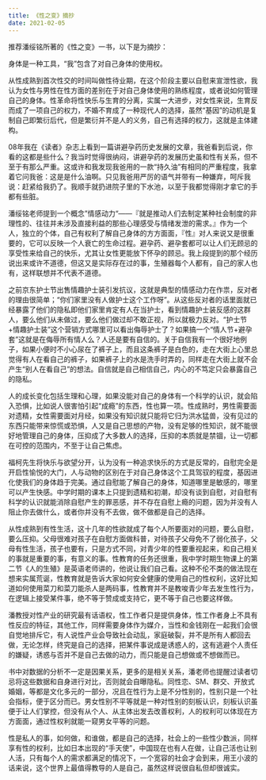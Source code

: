 ```yaml
---
title: 《性之变》摘抄
date: 2021-02-05
---
```


推荐潘绥铭所著的《性之变》一书，以下是为摘抄：

身体是一种工具，“我”包含了对自己身体的使用权。

从性成熟到首次性交的时间叫做性待业期，在这个阶段主要以自慰来宣泄性欲，我认为女性与男性在性方面的差别在于对自己身体使用的熟练程度，或者说如何管理自己的身体。性革命将性快乐与生育的分离，实属一大进步，对女性来说，生育反而成了一项自己的权力，不婚不育成了一种现代人的选择，虽然“基因”的动机是复制自己即繁衍后代，但是繁衍并不是人的义务，自己有选择的权力，这就是主体建构。

08年我在《读者》杂志上看到一篇讲避孕药历史发展的文章，我爸看到后说，你看的这都是些什么？我当时觉得很纳闷，讲避孕药的发展历史虽和性有关系，但不至于有那么严重。这或许和我发现我爸用的一款“持久油”有相同的严重程度，我拿着它问我爸：这是是什么油啊。只见我爸用严厉的语气并带有一种嫌弃，呵斥我说：赶紧给我扔了。我顺手就扔进院子里的下水池，以至于我都觉得刚才拿它的手都有些脏。

潘绥铭老师提到一个概念”情感动力“——『就是推动人们去制定某种社会制度的非理性的、往往并未涉及直接利益的那些心理感受与情绪发泄的需求。』作为一个人，独立的个体，自己有权利了解自己身体的方方面面，『性』对人来说又是很重要的，它可以反映一个人衰亡的生命过程。避孕药、避孕套都可以让人们无顾忌的享受性来给自己的快乐，尤其让女性更能放下怀孕的顾忌。我上段提到的那个经历说出来或许不道德，但这又是实际存在过的事，生殖器每个人都有，自己的家人也有，这样联想并不代表不道德。

之前京东护士节出售情趣护士装引发抗议，这就是典型的情感动力在作祟，反对者的理由很简单；“你们家里没有人做护士这个工作呀”。从这些反对者的话里面就已经暴露了他们的隐私即他们家里肯定有人在当护士，看到情趣护士装反感的这群人，要么他们从未做过，要么他们做过却不敢正视，所以就极力反对。“护士节+情趣护士装”这个营销方式哪里可以看出侮辱护士了？如果搞一个“情人节+避孕套”这就是在侮辱所有情人么？人还是要有自信的。关于自信我有一个很好地例子，如果小便时不小心尿在了裤子上，而且这条裤子是白色的，走在大街上心里总觉得有人在看自己的裤子，如果裤子上的水是洗手时弄的，同样走在大街上就不会产生“别人在看自己”的想法。自信就是自己相信自己，内心的不笃定只会暴露自己的隐私。

人的成长变化包括生理和心理，如果没能对自己的身体有一个科学的认识，就会陷入恐惧，比如说人很害怕引起“成瘾”的东西，性也算一项。性成熟时，男性需要面对遗精，女性需要面对月经，如果没有知识就只能将它归为洪水猛兽，没有见过的东西只能带来惊慌或恐惧，人又是自己思想的产物，没有足够的性知识，就不能很好地管理自己的身体，压抑成了大多数人的选择，压抑的本质就是禁锢，让一切都在可控的范围内，不至于让自己焦虑。

福柯先生将快乐与欲望分开，认为没有一种追求快乐的方式是反常的，自慰完全是开启性愉悦的大门，人与动物的区别在于对自己身体这个工具驾驭的程度，基因进化使我们的身体趋于完美。通过自慰能了解自己的身体，知道哪里是敏感的，哪里可以产生快感。中学时期的课本上只提到遗精和初潮，却没有谈到自慰，对自慰有科学的认识就能消除自慰产生的罪恶感，并不存在自慰上瘾的问题，因为并没有人阻止你去做什么，或者你并没有不去做，做不做都是自己的选择。

从性成熟到有性生活，这十几年的性欲就成了每个人所要面对的问题，要么自慰，要么压抑。父母很难对孩子在自慰方面做科普，对待孩子父母免不了弱化孩子，父母有性生活，孩子也要有，只是方式不同，对青少年的性要重视起来，和自己相关的事就是重要的事，有意义的事。性教育的任务还很重，我中学时期生物课上的第二节《人的生殖》是英语老师讲的，他说让我们自己看。这种不伦不类的做法现在想来实属荒诞，性教育就是告诉大家如何安全健康的使用自己的性权利，这好比知道如何使用菜刀和菜刀能杀人是两码事，性教育并不是教唆青少年去发生性行为，在逻辑上接受某件事，绝不等于赞成或支持它，更不等于自己也要这样做。

潘教授对性产业的研究最有话语权，性工作者只是提供身体，性工作者身上不具有性反应的特征，其他工作，同样需要身体作为媒介，当性和金钱刚在一起我们会很自觉地排斥它，有人说性产业会导致社会动乱，家庭破裂，并不是所有人都回去做，无论怎样，终究是自己的选择，把某件事说成是诱惑人的，这有逃避个人责任的嫌疑，诱惑与否并不是自己去做的动力，而只能是自己想做或不想做而已。

书中对数据的分析不一定是因果关系，更多的是相关关系，潘老师也提醒过读者切忌将这些数据和自身进行对比，否则就会自曝隐私。同性恋、SM、群交、开放式婚姻，等都是文化多元的一部分，况且在性行为上是不分性别的，性别只是一个社会指标，便于区分而已。男女性别不平等就是一种对性别的刻板认识，刻板认识虽便于让人们掌控，但没有从个人、从主体出发去改善权利，人的权利可以体现在方方面面，通过性权利就能一窥男女平等的问题。

性是私人的事，如何做，和谁做，都是自己的选择，社会上的一些性少数派，同样享有性的权利，比如日本出现的“手天使”，中国现在也有人在做，让自己活也让别人活，只有每个人的需求都满足的情况下，一个宽容的社会才会到来，用王小波的话来说，这个世界上最值得教导的人是自己，虽然这样说很自私但却很诚实。

 

 

 

 
